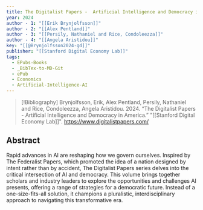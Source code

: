 ```yaml
---
title: The Digitalist Papers -  Artificial Intelligence and Democracy in America
year: 2024
author - 1: "[[Erik Brynjolfsson]]"
author - 2: "[[Alex Pentland]]"
author - 3: "[[Persily, Nathaniel and Rice, Condoleezza]]"
author - 4: "[[Angela Aristidou]]"
key: "[[@Brynjolfsson2024-gd]]"
publisher: "[[Stanford Digital Economy Lab]]"
tags:
  - EPubs-Books
  - _BibTex-to-MD-Git
  - ePub
  - Economics
  - Artificial-Intelligence-AI
---
```


> [!Bibliography]
> Brynjolfsson, Erik, Alex Pentland, Persily, Nathaniel and Rice, Condoleezza, Angela Aristidou. 2024. “The Digitalist Papers -  Artificial Intelligence and Democracy in America.” "[[Stanford Digital Economy Lab]]". https://www.digitalistpapers.com/

## Abstract
Rapid advances in AI are reshaping how we govern ourselves. Inspired by The Federalist Papers, which promoted the idea of a nation designed by intent rather than by accident, The Digitalist Papers series delves into the critical intersection of AI and democracy. This volume brings together scholars and industry leaders to explore the opportunities and challenges AI presents, offering a range of strategies for a democratic future. Instead of a one-size-fits-all solution, it champions a pluralistic, interdisciplinary approach to navigating this transformative era.